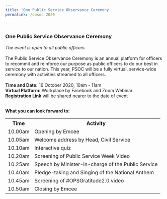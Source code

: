```yaml
---
title: 'One Public Service Observance Ceremony'
permalink: /opsoc-2020

---
```



### One Public Service Observance Ceremony<br>
<i>The event is open to all public officers </i><br>
<br>
The Public Service Observance Ceremony is an annual platform for officers to recommit and reinforce our purpose as public officers to do our best in service to our nation. This year, PSOC will be a fully virtual, service-wide ceremony with activities streamed to all officers.
<br>
<br>
**Time and Date:** 16 October 2020, 10am - 11am<br>
**Virtual Platform:** Workplace by Facebook and Zoom Webinar <br>
**Registration Link** will be shared nearer to the date of event<br>

<br>
<b>What you can look forward to:</b><br>
<table>
  <tr>
    <th>
      Time
    </th>
    <th>
      Activity
    </th>
  </tr>
  <tr>
    <td>
      10.00am
    </td>
    <td>
      Opening by Emcee
    </td>
  </tr>
  <tr> 
    <td>
      10.05am
    </td>
    <td>
      Welcome address by Head, Civil Service
    </td>
  </tr>
  <tr>
    <td>
      10.10am
    </td>
    <td>
       Interactive quiz
    </td>
  </tr>
  <tr>
    <td>
      10.20am
    </td>
    <td>
      Screening of Public Service Week Video
    </td>
  </tr>
  <tr>
    <td>
      10.25am
    </td>
    <td>
      Speech by Minister-in-charge of the Public Service
    </td>
  </tr>
  <tr>
    <td>
      10.40am
    </td>
    <td>
      Pledge-taking and Singing of the National Anthem
    </td>
  </tr>
  <tr>
    <td>
      10.45am
    </td>
    <td>
      Screening of #OPSGratitude2.0 video
    </td>
  </tr>
  <tr>
    <td>
      10.50am
    </td>
    <td>
      Closing by Emcee
    </td>
  </tr>
</table>
  
